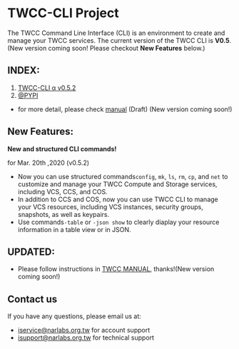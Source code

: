 # TWCC-CLI Project

The TWCC Command Line Interface (CLI) is an environment to create and manage your TWCC services. The current version of the TWCC CLI is **V0.5**. (New version coming soon! Please checkout **New Features** below.)

## INDEX: 
1. [TWCC-CLI α v0.5.2](https://github.com/TW-NCHC/TWCC-CLI/tree/v0.5.2) 
1. [@PYPI](https://pypi.org/project/TWCC-CLI/)

- for more detail, please check [manual](https://man.twcc.ai/@twccdocs/twcc-cli-v051) (Draft) (New version coming soon!)

## New Features:
**New and structured CLI commands!**

for Mar. 20th ,2020 (v0.5.2)
  - Now you can use structured commands`config`, `mk`, `ls`, `rm`, `cp`, and `net` to customize and manage your TWCC Compute and Storage services, including VCS, CCS, and COS.
  - In addition to CCS and COS, now you can use TWCC CLI to manage your VCS resources, including VCS instances, security groups, snapshots, as well as keypairs.
  - Use commands`-table` or `-json show` to clearly diaplay your resource information in a table view or in JSON.

## UPDATED:
- Please follow instructions in [TWCC MANUAL](https://www.twcc.ai/#doc), thanks!(New version coming soon!)

## Contact us
If you have any questions, please email us at: 
- iservice@narlabs.org.tw for account support
- isupport@narlabs.org.tw for technical support
